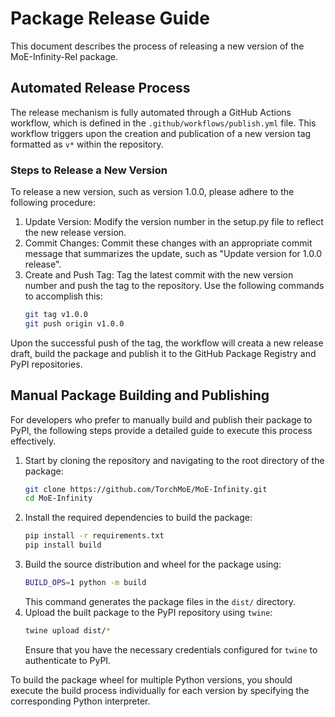 # Package Release Guide

This document describes the process of releasing a new version of the MoE-Infinity-Rel package.

## Automated Release Process

The release mechanism is fully automated through a GitHub Actions workflow, which is defined in the `.github/workflows/publish.yml` file. This workflow triggers upon the creation and publication of a new version tag formatted as `v*` within the repository.

### Steps to Release a New Version
To release a new version, such as version 1.0.0, please adhere to the following procedure:

1. Update Version: Modify the version number in the setup.py file to reflect the new release version.
2. Commit Changes: Commit these changes with an appropriate commit message that summarizes the update, such as "Update version for 1.0.0 release".
3. Create and Push Tag: Tag the latest commit with the new version number and push the tag to the repository. Use the following commands to accomplish this:
    ```bash
    git tag v1.0.0
    git push origin v1.0.0
    ```

Upon the successful push of the tag, the workflow will creata a new release draft, build the package and publish it to the GitHub Package Registry and PyPI repositories.


## Manual Package Building and Publishing

For developers who prefer to manually build and publish their package to PyPI, the following steps provide a detailed guide to execute this process effectively.

1. Start by cloning the repository and navigating to the root directory of the package:
    ```bash
    git clone https://github.com/TorchMoE/MoE-Infinity.git
    cd MoE-Infinity
    ```
2. Install the required dependencies to build the package:
    ```bash
    pip install -r requirements.txt
    pip install build
    ```
3. Build the source distribution and wheel for the package using:
    ```bash
    BUILD_OPS=1 python -m build
    ```
    This command generates the package files in the `dist/` directory.
4. Upload the built package to the PyPI repository using `twine`:
    ```bash
    twine upload dist/*
    ```
    Ensure that you have the necessary credentials configured for `twine` to authenticate to PyPI.


To build the package wheel for multiple Python versions, you should execute the build process individually for each version by specifying the corresponding Python interpreter.
